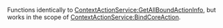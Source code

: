 Functions identically to [ContextActionService:GetAllBoundActionInfo](https://developer.roblox.com/en-us/api-reference/function/ContextActionService/GetAllBoundActionInfo), but works in the scope of [ContextActionService:BindCoreAction](https://developer.roblox.com/en-us/api-reference/function/ContextActionService/BindCoreAction).